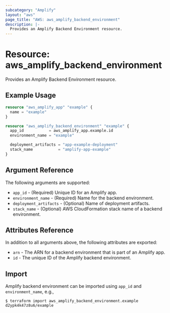 ```yaml
---
subcategory: "Amplify"
layout: "aws"
page_title: "AWS: aws_amplify_backend_environment"
description: |-
  Provides an Amplify Backend Environment resource.
---
```


# Resource: aws_amplify_backend_environment

Provides an Amplify Backend Environment resource.

## Example Usage

```terraform
resource "aws_amplify_app" "example" {
  name = "example"
}

resource "aws_amplify_backend_environment" "example" {
  app_id           = aws_amplify_app.example.id
  environment_name = "example"

  deployment_artifacts = "app-example-deployment"
  stack_name           = "amplify-app-example"
}
```

## Argument Reference

The following arguments are supported:

* `app_id` - (Required) Unique ID for an Amplify app.
* `environment_name` - (Required) Name for the backend environment.
* `deployment_artifacts` - (Optional) Name of deployment artifacts.
* `stack_name` - (Optional) AWS CloudFormation stack name of a backend environment.

## Attributes Reference

In addition to all arguments above, the following attributes are exported:

* `arn` - The ARN for a backend environment that is part of an Amplify app.
* `id` - The unique ID of the Amplify backend environment.

## Import

Amplify backend environment can be imported using `app_id` and `environment_name`, e.g.,

```
$ terraform import aws_amplify_backend_environment.example d2ypk4k47z8u6/example
```
